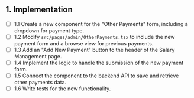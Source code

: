 ## 1. Implementation
- [ ] 1.1 Create a new component for the "Other Payments" form, including a dropdown for payment type.
- [ ] 1.2 Modify `src/pages/admin/OtherPayments.tsx` to include the new payment form and a browse view for previous payments.
- [ ] 1.3 Add an "Add New Payment" button to the header of the Salary Management page.
- [ ] 1.4 Implement the logic to handle the submission of the new payment form.
- [ ] 1.5 Connect the component to the backend API to save and retrieve other payments data.
- [ ] 1.6 Write tests for the new functionality.